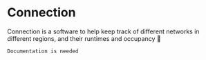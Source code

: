 # Connection
Connection is a software to help keep track of different networks in different regions, and their runtimes and occupancy 📳


```Documentation is needed```
